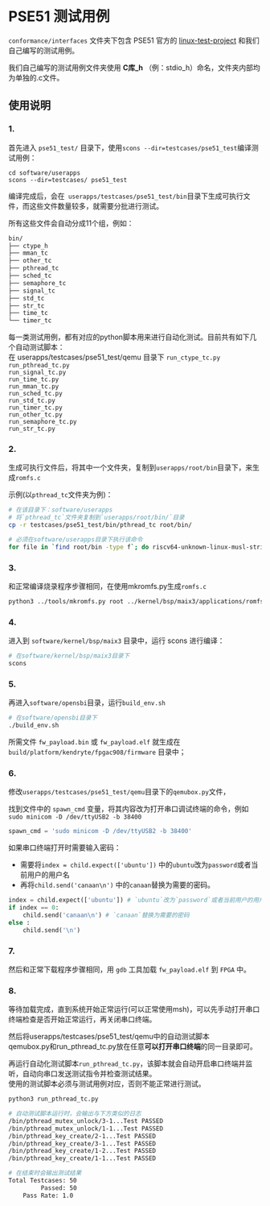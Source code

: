 # PSE51 测试用例

`conformance/interfaces` 文件夹下包含 PSE51 官方的 [linux-test-project](https://github.com/linux-test-project/ltp) 和我们自己编写的测试用例。

我们自己编写的测试用例文件夹使用 **C库_h** （例：stdio_h）命名，文件夹内部均为单独的.c文件。

## 使用说明

### 1.

首先进入 `pse51_test/` 目录下，使用`scons --dir=testcases/pse51_test`编译测试用例：

```shell
cd software/userapps
scons --dir=testcases/ pse51_test
```

编译完成后，会在` userapps/testcases/pse51_test/bin`目录下生成可执行文件，而这些文件数量较多，就需要分批进行测试。

所有这些文件会自动分成11个组，例如：

```bash
bin/
├── ctype_h
├── mman_tc
├── other_tc
├── pthread_tc
├── sched_tc
├── semaphore_tc
├── signal_tc
├── std_tc
├── str_tc
├── time_tc
└── timer_tc
```

每一类测试用例，都有对应的python脚本用来进行自动化测试。目前共有如下几个自动测试脚本：  
在 userapps/testcases/pse51_test/qemu 目录下
`run_ctype_tc.py`  
`run_pthread_tc.py`    
`run_signal_tc.py`  
`run_time_tc.py`  
`run_mman_tc.py`   
`run_sched_tc.py`      
`run_std_tc.py`     
`run_timer_tc.py`  
`run_other_tc.py`  
`run_semaphore_tc.py`  
`run_str_tc.py`  

### 2.

生成可执行文件后，将其中一个文件夹，复制到`userapps/root/bin`目录下，来生成`romfs.c`

示例(以`pthread_tc`文件夹为例)：
```bash
# 在该目录下：software/userapps
# 将`pthread_tc`文件夹复制到`userapps/root/bin/`目录
cp -r testcases/pse51_test/bin/pthread_tc root/bin/

# 必须在software/userapps目录下执行该命令
for file in `find root/bin -type f`; do riscv64-unknown-linux-musl-strip -v $file; done
```

### 3.

和正常编译烧录程序步骤相同，在使用mkromfs.py生成`romfs.c`

```bash
python3 ../tools/mkromfs.py root ../kernel/bsp/maix3/applications/romfs.c
```

### 4.

进入到 `software/kernel/bsp/maix3` 目录中，运行 scons 进行编译：

```bash
# 在software/kernel/bsp/maix3目录下
scons
```

### 5.

再进入`software/opensbi`目录，运行`build_env.sh`

```bash
# 在software/opensbi目录下
./build_env.sh
```

所需文件 `fw_payload.bin` 或 `fw_payload.elf` 就生成在 `build/platform/kendryte/fpgac908/firmware` 目录中；

### 6.

修改`userapps/testcases/pse51_test/qemu`目录下的`qemubox.py`文件，

找到文件中的 `spawn_cmd` 变量，将其内容改为打开串口调试终端的命令，例如`sudo minicom -D /dev/ttyUSB2 -b 38400`

```py
spawn_cmd = 'sudo minicom -D /dev/ttyUSB2 -b 38400'
```

如果串口终端打开时需要输入密码：
- 需要将`index = child.expect(['ubuntu'])` 中的`ubuntu`改为`password`或者当前用户的用户名
- 再将`child.send('canaan\n')` 中的`canaan`替换为需要的密码。

```py
index = child.expect(['ubuntu']) # `ubuntu`改为`password`或者当前用户的用户名
if index == 0:
    child.send('canaan\n') # `canaan`替换为需要的密码
else :
    child.send('\n')
```

### 7.

然后和正常下载程序步骤相同，用 `gdb` 工具加载 `fw_payload.elf` 到 `FPGA` 中。

### 8.

等待加载完成，直到系统开始正常运行(可以正常使用msh)，可以先手动打开串口终端检查是否开始正常运行，再关闭串口终端。

然后将userapps/testcases/pse51_test/qemu中的自动测试脚本  
qemubox.py和run_pthread_tc.py放在任意**可以打开串口终端**的同一目录即可。

再运行自动化测试脚本`run_pthread_tc.py`，该脚本就会自动开启串口终端并监听，自动向串口发送测试指令并检查测试结果。  
使用的测试脚本必须与测试用例对应，否则不能正常进行测试。

```bash
python3 run_pthread_tc.py

# 自动测试脚本运行时，会输出与下方类似的日志
/bin/pthread_mutex_unlock/3-1...Test PASSED
/bin/pthread_mutex_unlock/1-1...Test PASSED
/bin/pthread_key_create/2-1...Test PASSED
/bin/pthread_key_create/3-1...Test PASSED
/bin/pthread_key_create/1-2...Test PASSED
/bin/pthread_key_create/1-1...Test PASSED

# 在结束时会输出测试结果
Total Testcases: 50
         Passed: 50
    Pass Rate: 1.0
```
